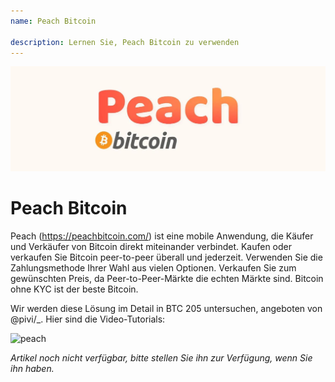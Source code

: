 ```yaml
---
name: Peach Bitcoin

description: Lernen Sie, Peach Bitcoin zu verwenden
---
```


![cover](assets/cover.jpeg)

# Peach Bitcoin

Peach (https://peachbitcoin.com/) ist eine mobile Anwendung, die Käufer und Verkäufer von Bitcoin direkt miteinander verbindet. Kaufen oder verkaufen Sie Bitcoin peer-to-peer überall und jederzeit. Verwenden Sie die Zahlungsmethode Ihrer Wahl aus vielen Optionen. Verkaufen Sie zum gewünschten Preis, da Peer-to-Peer-Märkte die echten Märkte sind. Bitcoin ohne KYC ist der beste Bitcoin.

Wir werden diese Lösung im Detail in BTC 205 untersuchen, angeboten von @pivi/\_. Hier sind die Video-Tutorials:

![peach](https://youtu.be/ziwhv9KqVkM)

_Artikel noch nicht verfügbar, bitte stellen Sie ihn zur Verfügung, wenn Sie ihn haben._
